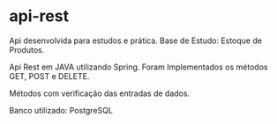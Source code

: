 # api-rest

<p>Api desenvolvida para estudos e prática. Base de Estudo:  Estoque de Produtos.</p>

<p>Api Rest em JAVA utilizando Spring. Foram Implementados os métodos GET, POST e DELETE. </p>

<p>Métodos com verificação das entradas de dados. </p>

<p>Banco utilizado: PostgreSQL </p>
